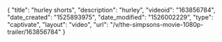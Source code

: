 {
    "title": "hurley shorts",
    "description": "hurley",
    "videoid": "163856784",
    "date_created": "1525893975",
    "date_modified": "1526002229",
    "type": "captivate",
    "layout": "video",
    "url": "\/v\/the-simpsons-movie-1080p-trailer\/163856784"
}